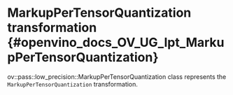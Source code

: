 # MarkupPerTensorQuantization transformation {#openvino_docs_OV_UG_lpt_MarkupPerTensorQuantization}

ov::pass::low_precision::MarkupPerTensorQuantization class represents the `MarkupPerTensorQuantization` transformation.
